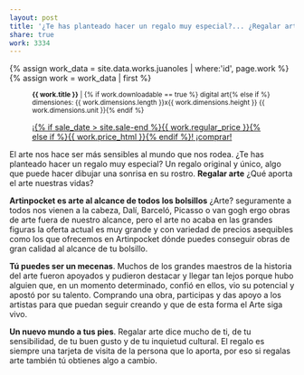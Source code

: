 ```yaml
---
layout: post
title: '¿Te has planteado hacer un regalo muy especial?... ¿Regalar arte?'
share: true
work: 3334
---
```


{% assign work_data = site.data.works.juanoles | where:'id', page.work %}
{% assign work = work_data | first %}
<figure class="text-center">
	<div class="padding-artwork-container">
		<div class="embed-container embed-container_4-3">
			<core-image sizing="cover" class="core-image-size" preload fade src="{{ work.featured_src }}"></core-image>	
		</div>
	</div>
	<figcaption>
		<p><small><strong>{{ work.title }}</strong> | {% if work.downloadable == true %} digital art{% else if %} dimensiones: {{ work.dimensions.length }}x{{ work.dimensions.height }} {{ work.dimensions.unit }}{% endif %}</small></p>
		<p><a href="{{ work.permalink }}" class="btn btn-primary btn-lg">¡{% if sale_date > site.sale-end %}{{ work.regular_price }}{% else if %}{{ work.price_html }}{% endif %}! ¡comprar! <i class="fa fa-credit-card"></i></a></p>
	</figcaption>
</figure>

El arte nos hace ser más sensibles al mundo que nos rodea. ¿Te has planteado hacer un regalo muy especial? Un regalo original y único, algo que puede hacer dibujar una sonrisa en su rostro. **Regalar arte** ¿Qué aporta el arte nuestras vidas?

**Artinpocket es arte al alcance de todos los bolsillos** ¿Arte? seguramente a todos nos vienen a la cabeza, Dalí, Barceló, Picasso o van gogh  ergo obras de arte fuera de nuestro alcance, pero el arte no acaba en las grandes figuras la oferta actual es muy grande y con variedad de precios asequibles como los que ofrecemos en Artinpocket dónde puedes  conseguir obras de gran calidad al alcance de tu bolsillo.

**Tú puedes ser un mecenas**. Muchos de los grandes maestros de la historia del arte  fueron apoyados y pudieron destacar  y llegar tan lejos porque hubo  alguien que, en un momento determinado, confió en ellos, vio su potencial y apostó por su talento. Comprando una obra, participas y das apoyo a los artistas para que puedan seguir creando y que de esta forma el Arte siga vivo.

**Un nuevo mundo a tus pies**. Regalar arte dice mucho de ti, de tu sensibilidad, de tu buen gusto y de tu inquietud cultural. El regalo es siempre una tarjeta de visita de la persona que lo aporta, por eso si regalas arte también tú obtienes algo a cambio.
